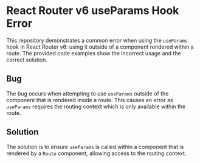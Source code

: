 # React Router v6 useParams Hook Error

This repository demonstrates a common error when using the `useParams` hook in React Router v6: using it outside of a component rendered within a route.  The provided code examples show the incorrect usage and the correct solution.

## Bug

The bug occurs when attempting to use `useParams` outside of the component that is rendered inside a route.  This causes an error as `useParams` requires the routing context which is only available within the route. 

## Solution

The solution is to ensure `useParams` is called within a component that is rendered by a `Route` component, allowing access to the routing context.
